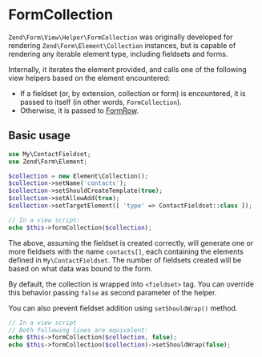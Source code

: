 # FormCollection

`Zend\Form\View\Helper\FormCollection` was originally developed for rendering
`Zend\Form\Element\Collection` instances, but is capable of rendering any
iterable element type, including fieldsets and forms.

Internally, it iterates the element provided, and calls one of the following
view helpers based on the element encountered:

- If a fieldset (or, by extension, collection or form) is encountered, it is
  passed to itself (in other words, `FormCollection`).
- Otherwise, it is passed to [FormRow](form-row.md).

## Basic usage

```php
use My\ContactFieldset;
use Zend\Form\Element;

$collection = new Element\Collection();
$collection->setName('contacts');
$collection->setShouldCreateTemplate(true);
$collection->setAllowAdd(true);
$collection->setTargetElement([ 'type' => ContactFieldset::class ]);

// In a view script:
echo $this->formCollection($collection);
```

The above, assuming the fieldset is created correctly, will generate one or more
fieldsets with the name `contacts[]`, each containing the elements defined in
`My\ContactFieldset`. The number of fieldsets created will be based on what data
was bound to the form.

By default, the collection is wrapped into `<fieldset>` tag. You can override
this behavior passing `false` as second parameter of the helper.

You can also prevent fieldset addition using `setShouldWrap()` method.

```php
// In a view script
// Both following lines are equivalent:
echo $this->formCollection($collection, false);
echo $this->formCollection($collection)->setShouldWrap(false);
```
